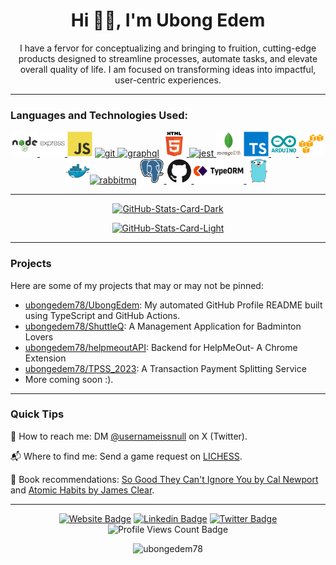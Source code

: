 <div align="center">
<h1 align="center">Hi 👋🏾, I'm Ubong Edem</h1>

<p>I have a fervor for conceptualizing and bringing to fruition, cutting-edge products designed to streamline processes, automate tasks, and elevate overall quality of life. I am focused on transforming ideas into impactful, user-centric experiences.</p>
<hr>

<h3 align="left">Languages and Technologies Used:</h3>
 <a href="https://nodejs.org" target="_blank" rel="noreferrer"> <img src="https://raw.githubusercontent.com/devicons/devicon/master/icons/nodejs/nodejs-original-wordmark.svg" alt="nodejs" width="40" height="40"/> </a><a href="https://expressjs.com" target="_blank" rel="noreferrer"> <img src="https://raw.githubusercontent.com/devicons/devicon/master/icons/express/express-original-wordmark.svg" alt="express" width="40" height="40"/> </a><a href="https://developer.mozilla.org/en-US/docs/Web/JavaScript" target="_blank" rel="noreferrer"> <img src="https://raw.githubusercontent.com/devicons/devicon/master/icons/javascript/javascript-original.svg" alt="javascript" width="40" height="40"/></a> <a href="https://git-scm.com/" target="_blank" rel="noreferrer"> <img src="https://www.vectorlogo.zone/logos/git-scm/git-scm-icon.svg" alt="git" width="40" height="40"/> </a><a href="https://graphql.org" target="_blank" rel="noreferrer"> <img src="https://www.vectorlogo.zone/logos/graphql/graphql-icon.svg" alt="graphql" width="40" height="40"/></a> <a href="https://www.w3.org/html/" target="_blank" rel="noreferrer"> <img src="https://raw.githubusercontent.com/devicons/devicon/master/icons/html5/html5-original-wordmark.svg" alt="html5" width="40" height="40"/> </a><a href="https://jestjs.io" target="_blank" rel="noreferrer"> <img src="https://www.vectorlogo.zone/logos/jestjsio/jestjsio-icon.svg" alt="jest" width="40" height="40"/> </a><a href="https://www.mongodb.com/" target="_blank" rel="noreferrer"> <img src="https://raw.githubusercontent.com/devicons/devicon/master/icons/mongodb/mongodb-original-wordmark.svg" alt="mongodb" width="40" height="40"/></a>  <a href="https://www.typescriptlang.org/" target="_blank" rel="noreferrer"> <img src="https://raw.githubusercontent.com/devicons/devicon/master/icons/typescript/typescript-original.svg" alt="typescript" width="40" height="40"/> </a><a href="https://www.arduino.cc/" target="_blank" rel="noreferrer"><img src="https://raw.githubusercontent.com/devicons/devicon/master/icons/arduino/arduino-original-wordmark.svg" alt="arduino" width="40" height="40"/>
</a><a href="https://aws.amazon.com/" target="_blank" rel="noreferrer"><img src="https://raw.githubusercontent.com/devicons/devicon/master/icons/amazonwebservices/amazonwebservices-original.svg" alt="aws" width="40" height="40"/>
</a><a href="https://www.docker.com/" target="_blank" rel="noreferrer"><img src="https://raw.githubusercontent.com/devicons/devicon/master/icons/docker/docker-original.svg" alt="docker" width="40" height="40"/></a><a href="https://www.rabbitmq.com/" target="_blank" rel="noreferrer"><img src="https://www.rabbitmq.com/img/logo-rabbitmq.svg" alt="rabbitmq" width="80" height="40"/></a>
<a href="https://www.postgresql.org/" target="_blank" rel="noreferrer">
  <img src="https://raw.githubusercontent.com/devicons/devicon/master/icons/postgresql/postgresql-original.svg" alt="postgresql" width="40" height="40"/>
</a>
<a href="https://github.com/features/actions" target="_blank" rel="noreferrer">
  <img src="https://raw.githubusercontent.com/devicons/devicon/master/icons/github/github-original.svg" alt="github-actions" width="40" height="40"/>
</a>
<a href="https://typeorm.io/" target="_blank" rel="noreferrer">
  <img src="https://raw.githubusercontent.com/typeorm/typeorm/master/resources/logo_big.png" alt="typeorm" width="80" height="40"/>
</a>
<a href="https://golang.org/" target="_blank" rel="noreferrer">
  <img src="https://raw.githubusercontent.com/devicons/devicon/master/icons/go/go-original.svg" alt="golang" width="40" height="40"/>
</a>

<hr>
<p><a href="https://github.com/Ubongedem78/Ubongedem78#gh-dark-mode-only"><img src="https://github-readme-stats.vercel.app/api?username=Ubongedem78&amp;show_icons=true&amp;hide_border=true&amp;include_all_commits=true&amp;card_width=600&amp;custom_title=GitHub%20Open%20Source%20Stats&amp;title_color=3B7EBF&amp;text_color=FFF&amp;icon_color=3B7EBF&amp;hide=contribs&amp;show=reviews,prs_merged,prs_merged_percentage&amp;theme=transparent#gh-dark-mode-only" alt="GitHub-Stats-Card-Dark"></a></p>
<p><a href="https://github.com/Ubongedem78/Ubongedem78#gh-light-mode-only"><img src="https://github-readme-stats.vercel.app/api?username=Ubongedem78&amp;show_icons=true&amp;hide_border=true&amp;include_all_commits=true&amp;card_width=600&amp;custom_title=GitHub%20Open%20Source%20Stats&amp;title_color=3B7EBF&amp;text_color=474A4E&amp;icon_color=3B7EBF&amp;hide=contribs&amp;show=reviews,prs_merged,prs_merged_percentage&amp;theme=transparent#gh-light-mode-only" alt="GitHub-Stats-Card-Light"></a></p>
<hr>
<h3 align="left">Projects</h3>
<div align="left">

Here are some of my projects that may or may not be pinned:

  <ul>
  <li><a href=https://github.com/ubongedem78/UbongEdem target="_blank" rel="noopener noreferrer">ubongedem78/UbongEdem</a>: My automated GitHub Profile README built using TypeScript and GitHub Actions.</li>
  
  <li><a href=https://github.com/ubongedem78/ShuttleQ target="_blank" rel="noopener noreferrer">ubongedem78/ShuttleQ</a>: A Management Application for Badminton Lovers</li>
  
  <li><a href=https://github.com/ubongedem78/helpmeoutAPI target="_blank" rel="noopener noreferrer">ubongedem78/helpmeoutAPI</a>: Backend for HelpMeOut- A Chrome Extension</li>
  
  <li><a href=https://github.com/ubongedem78/TPSS_2023 target="_blank" rel="noopener noreferrer">ubongedem78/TPSS_2023</a>: A Transaction Payment Splitting Service</li>

<li>More coming soon :).</li>

</ul>
</div>

<hr>
<h3 align="left">Quick Tips</h3>
<p align="left">
💬 How to reach me: DM <a href="https://twitter.com/usernameissnull">@usernameissnull</a> on X (Twitter). </p>
<p align="left"> 📬 Where to find me: Send a game request on <a href="https://lichess.org/@/wrapid78">LICHESS</a>. </p>
<p align="left">📖 Book recommendations: <a href="https://www.amazon.com/Good-They-Cant-Ignore-You/dp/1455509124">So Good They Can't Ignore You by Cal Newport</a> and <a href="https://bit.ly/45r1kBH">Atomic Habits by James Clear</a>. </p>

<hr>
<p><a href="https://wr78.me"><img src="https://img.shields.io/badge/-Website-3B7EBF?style=for-the-badge&amp;logo=amp&amp;logoColor=white" alt="Website Badge"></a> <a href="https://linkedin.com/in/ubongedem78/"><img src="https://img.shields.io/badge/-LinkedIn-3B7EBF?style=for-the-badge&amp;logo=Linkedin&amp;logoColor=white" alt="Linkedin Badge"></a> <a href="https://twitter.com/usernameissnull"><img src="https://img.shields.io/badge/-@usernameissnull-3B7EBF?style=for-the-badge&amp;logo=x&amp;logoColor=white" alt="Twitter Badge"></a> <img src="https://komarev.com/ghpvc/?username=Ubongedem78&amp;style=for-the-badge" alt="Profile Views Count Badge"></p>

<p ><img src="https://github-readme-streak-stats.herokuapp.com/?user=ubongedem78&" alt="ubongedem78" /></p>
</div>
